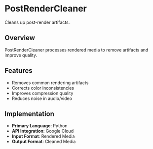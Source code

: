# PostRenderCleaner

Cleans up post-render artifacts.

## Overview

PostRenderCleaner processes rendered media to remove artifacts and improve quality.

## Features

- Removes common rendering artifacts
- Corrects color inconsistencies
- Improves compression quality
- Reduces noise in audio/video

## Implementation

- **Primary Language**: Python
- **API Integration**: Google Cloud
- **Input Format**: Rendered Media
- **Output Format**: Cleaned Media

